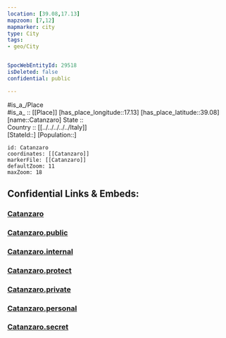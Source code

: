 ```yaml
---
location: [39.08,17.13] 
mapzoom: [7,12] 
mapmarker: city 
type: City
tags:
- geo/City


SpocWebEntityId: 29518
isDeleted: false
confidential: public

---
```

#is_a_/Place  
#is_a_ :: [[Place]] 
[has_place_longitude::17.13] 
[has_place_latitude::39.08] 
[name::Catanzaro] 
State ::  
Country :: [[../../../../../Italy]]  
[StateId::] 
[Population::] 



```leaflet
id: Catanzaro
coordinates: [[Catanzaro]] 
markerFile: [[Catanzaro]] 
defaultZoom: 11 
maxZoom: 18
```


## Confidential Links & Embeds: 

### [Catanzaro](/_Standards/Earth/Continent/Europe/Europe~South/Italy/regions~Italy/Calabria/Crotone.Province/City/Catanzaro.md) 

### [Catanzaro.public](/_public/Earth/Continent/Europe/Europe~South/Italy/regions~Italy/Calabria/Crotone.Province/City/Catanzaro.public.md) 

### [Catanzaro.internal](/_internal/Earth/Continent/Europe/Europe~South/Italy/regions~Italy/Calabria/Crotone.Province/City/Catanzaro.internal.md) 

### [Catanzaro.protect](/_protect/Earth/Continent/Europe/Europe~South/Italy/regions~Italy/Calabria/Crotone.Province/City/Catanzaro.protect.md) 

### [Catanzaro.private](/_private/Earth/Continent/Europe/Europe~South/Italy/regions~Italy/Calabria/Crotone.Province/City/Catanzaro.private.md) 

### [Catanzaro.personal](/_personal/Earth/Continent/Europe/Europe~South/Italy/regions~Italy/Calabria/Crotone.Province/City/Catanzaro.personal.md) 

### [Catanzaro.secret](/_secret/Earth/Continent/Europe/Europe~South/Italy/regions~Italy/Calabria/Crotone.Province/City/Catanzaro.secret.md)

